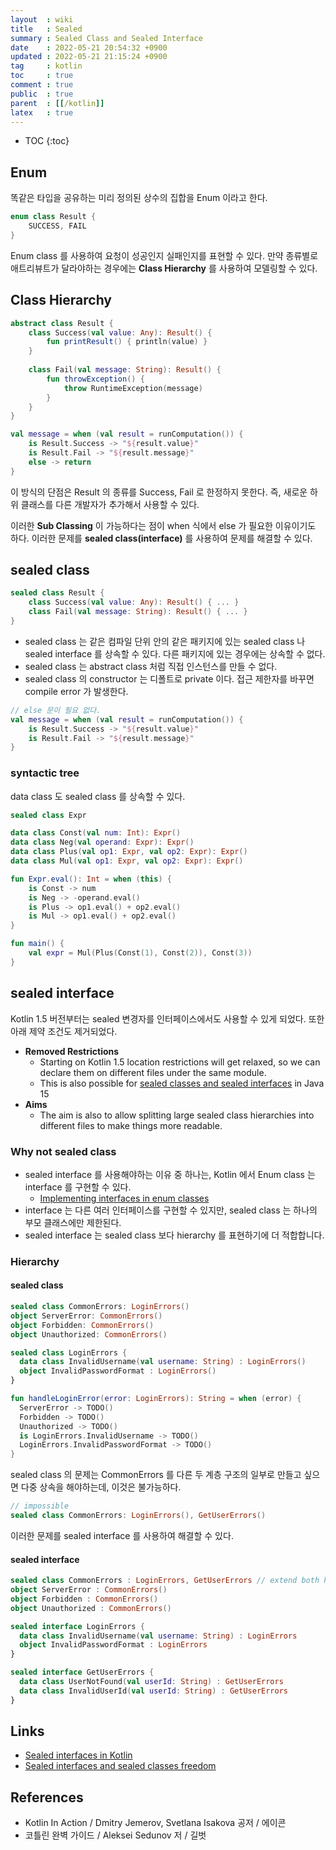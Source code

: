 ```yaml
---
layout  : wiki
title   : Sealed
summary : Sealed Class and Sealed Interface
date    : 2022-05-21 20:54:32 +0900
updated : 2022-05-21 21:15:24 +0900
tag     : kotlin
toc     : true
comment : true
public  : true
parent  : [[/kotlin]]
latex   : true
---
```

* TOC
{:toc}

## Enum

똑같은 타입을 공유하는 미리 정의된 상수의 집합을 Enum 이라고 한다. 

```kotlin
enum class Result {
    SUCCESS, FAIL
}
```

Enum class 를 사용하여 요청이 성공인지 실패인지를 표현할 수 있다. 만약 종류별로 애트리뷰트가 달라야하는 경우에는 __Class Hierarchy__ 를 사용하여 모델링할 수 있다.

## Class Hierarchy

```kotlin
abstract class Result {
    class Success(val value: Any): Result() {
        fun printResult() { println(value) }
    }
    
    class Fail(val message: String): Result() {
        fun throwException() {
            throw RuntimeException(message)
        }
    }
}
```

```kotlin
val message = when (val result = runComputation()) {
    is Result.Success -> "${result.value}"
    is Result.Fail -> "${result.message}"
    else -> return
}
```

이 방식의 단점은 Result 의 종류를 Success, Fail 로 한정하지 못한다. 즉, 새로운 하위 클래스를 다른 개발자가 추가해서 사용할 수 있다.

이러한 __Sub Classing__ 이 가능하다는 점이 when 식에서 else 가 필요한 이유이기도 하다. 이러한 문제를 __sealed class(interface)__ 를 사용하여 문제를 해결할 수 있다.

## sealed class

```kotlin
sealed class Result {
    class Success(val value: Any): Result() { ... }
    class Fail(val message: String): Result() { ... }
}
```

- sealed class 는 같은 컴파일 단위 안의 같은 패키지에 있는 sealed class 나 sealed interface 를 상속할 수 있다. 다른 패키지에 있는 경우에는 상속할 수 없다.
- sealed class 는 abstract class 처럼 직접 인스턴스를 만들 수 없다.
- sealed class 의 constructor 는 디폴트로 private 이다. 접근 제한자를 바꾸면 compile error 가 발생한다.

```kotlin
// else 문이 필요 없다.
val message = when (val result = runComputation()) {
    is Result.Success -> "${result.value}"
    is Result.Fail -> "${result.message}"
}
```

### syntactic tree

data class 도 sealed class 를 상속할 수 있다.

```kotlin
sealed class Expr

data class Const(val num: Int): Expr()
data class Neg(val operand: Expr): Expr()
data class Plus(val op1: Expr, val op2: Expr): Expr()
data class Mul(val op1: Expr, val op2: Expr): Expr()

fun Expr.eval(): Int = when (this) {
    is Const -> num
    is Neg -> -operand.eval()
    is Plus -> op1.eval() + op2.eval()
    is Mul -> op1.eval() + op2.eval()
}

fun main() {
    val expr = Mul(Plus(Const(1), Const(2)), Const(3))
}
```

## sealed interface

Kotlin 1.5 버전부터는 sealed 변경자를 인터페이스에서도 사용할 수 있게 되었다. 또한 아래 제약 조건도 제거되었다.

- __Removed Restrictions__
  - Starting on Kotlin 1.5 location restrictions will get relaxed, so we can declare them on different files under the same module.
  - This is also possible for [sealed classes and sealed interfaces](https://openjdk.org/jeps/360) in Java 15
- __Aims__
  - The aim is also to allow splitting large sealed class hierarchies into different files to make things more readable.

### Why not sealed class

- sealed interface 를 사용해야하는 이유 중 하나는, Kotlin 에서 Enum class 는 interface 를 구현할 수 있다.
  - [Implementing interfaces in enum classes](https://kotlinlang.org/docs/enum-classes.html#implementing-interfaces-in-enum-classes)
- interface 는 다른 여러 인터페이스를 구현할 수 있지만, sealed class 는 하나의 부모 클래스에만 제한된다.
- sealed interface 는 sealed class 보다 hierarchy 를 표현하기에 더 적합합니다.

### Hierarchy

#### sealed class

```kotlin
sealed class CommonErrors: LoginErrors()
object ServerError: CommonErrors()
object Forbidden: CommonErrors()
object Unauthorized: CommonErrors()

sealed class LoginErrors {
  data class InvalidUsername(val username: String) : LoginErrors()
  object InvalidPasswordFormat : LoginErrors()
}
```

```kotlin
fun handleLoginError(error: LoginErrors): String = when (error) {
  ServerError -> TODO()
  Forbidden -> TODO()
  Unauthorized -> TODO()
  is LoginErrors.InvalidUsername -> TODO()
  LoginErrors.InvalidPasswordFormat -> TODO()
}
```

sealed class 의 문제는 CommonErrors 를 다른 두 계층 구조의 일부로 만들고 싶으면 다중 상속을 해야하는데, 이것은 불가능하다.

```kotlin
// impossible
sealed class CommonErrors: LoginErrors(), GetUserErrors()
```

이러한 문제를 sealed interface 를 사용하여 해결할 수 있다.

#### sealed interface

```kotlin
sealed class CommonErrors : LoginErrors, GetUserErrors // extend both hierarchies
object ServerError : CommonErrors()
object Forbidden : CommonErrors()
object Unauthorized : CommonErrors()

sealed interface LoginErrors {
  data class InvalidUsername(val username: String) : LoginErrors
  object InvalidPasswordFormat : LoginErrors
}

sealed interface GetUserErrors {
  data class UserNotFound(val userId: String) : GetUserErrors
  data class InvalidUserId(val userId: String) : GetUserErrors
}
```

## Links

- [Sealed interfaces in Kotlin](https://jorgecastillo.dev/sealed-interfaces-kotlin)
- [Sealed interfaces and sealed classes freedom](https://github.com/Kotlin/KEEP/blob/master/proposals/sealed-interface-freedom.md)

## References

- Kotlin In Action / Dmitry Jemerov, Svetlana Isakova 공저 / 에이콘
- 코틀린 완벽 가이드 / Aleksei Sedunov 저 / 길벗
